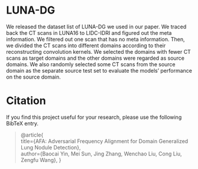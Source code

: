 # LUNA-DG

We released the dataset list of LUNA-DG we used in our paper. We traced back the CT scans in LUNA16 to LIDC-IDRI and figured out the meta information. We filtered out one scan that has no meta information. Then, we divided the CT scans into different domains according to their reconstructing convolution kernels. We selected the domains with fewer CT scans as target domains and the other domains were regarded as source domains. We also randomly selected some CT scans from the source domain as the separate source test set to evaluate the models’ performance on the source domain.


Citation
=
If you find this project useful for your research, please use the following BibTeX entry.
>@article{  
title={AFA: Adversarial Frequency Alignment for Domain Generalized Lung Nodule Detection},  
 author={Baocai Yin, Mei Sun, Jing Zhang, Wenchao Liu, Cong Liu, Zengfu Wang},
  }
